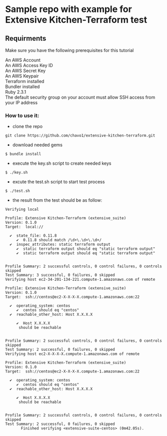 # Sample repo with example for Extensive Kitchen-Terraform test

## Requirments

Make sure you have the following prerequisites for this tutorial  
  
An AWS Account  
An AWS Access Key ID  
An AWS Secret Key  
An AWS Keypair  
Terraform installed  
Bundler installed  
Ruby 2.3.1  
The default security group on your account must allow SSH access from your IP address

### How to use it:
-   clone the repo
```
git clone https://github.com/chavo1/extensive-kitchen-terraform.git
```
-   download needed gems  
```
$ bundle install
```
-   execute the key.sh script to create needed keys
```
$ ./key.sh
```
-   excute the test.sh script to start test process 
```
$ ./test.sh
```

-   the result from the test should be as follow:
```
Verifying local

Profile: Extensive Kitchen-Terraform (extensive_suite)
Version: 0.1.0
Target:  local://

  ✔  state_file: 0.11.8
     ✔  0.11.8 should match /\d+\.\d+\.\d+/
  ✔  inspec_attributes: static terraform output
     ✔  static terraform output should eq "static terraform output"
     ✔  static terraform output should eq "static terraform output"


Profile Summary: 2 successful controls, 0 control failures, 0 controls skipped
Test Summary: 3 successful, 0 failures, 0 skipped
Verifying host ec2-34-201-134-221.compute-1.amazonaws.com of remote

Profile: Extensive Kitchen-Terraform (extensive_suite)
Version: 0.1.0
Target:  ssh://centos@ec2-X-X-X-X.compute-1.amazonaws.com:22

  ✔  operating_system: centos
     ✔  centos should eq "centos"
  ✔  reachable_other_host: Host X.X.X.X

     ✔  Host X.X.X.X
      should be reachable


Profile Summary: 2 successful controls, 0 control failures, 0 controls skipped
Test Summary: 2 successful, 0 failures, 0 skipped
Verifying host ec2-X-X-X-X.compute-1.amazonaws.com of remote

Profile: Extensive Kitchen-Terraform (extensive_suite)
Version: 0.1.0
Target:  ssh://centos@ec2-X-X-X-X.compute-1.amazonaws.com:22

  ✔  operating_system: centos
     ✔  centos should eq "centos"
  ✔  reachable_other_host: Host X.X.X.X

     ✔  Host X.X.X.X
      should be reachable


Profile Summary: 2 successful controls, 0 control failures, 0 controls skipped
Test Summary: 2 successful, 0 failures, 0 skipped
       Finished verifying <extensive-suite-centos> (0m42.05s).
```
